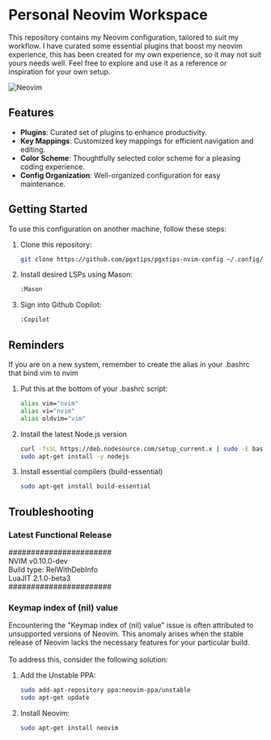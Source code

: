 # Personal Neovim Workspace

This repository contains my Neovim configuration, tailored to suit my workflow. I have curated some essential plugins that boost my neovim experience, this has been created for my own experience, so it may not suit yours needs well. Feel free to explore and use it as a reference or inspiration for your own setup.

![Neovim](https://upload.wikimedia.org/wikipedia/commons/thumb/4/4f/Neovim-logo.svg/2560px-Neovim-logo.svg.png)

## Features

- **Plugins**: Curated set of plugins to enhance productivity.
- **Key Mappings**: Customized key mappings for efficient navigation and editing.
- **Color Scheme**: Thoughtfully selected color scheme for a pleasing coding experience.
- **Config Organization**: Well-organized configuration for easy maintenance.

## Getting Started

To use this configuration on another machine, follow these steps:

1. Clone this repository:
   ```sh
   git clone https://github.com/pgxtips/pgxtips-nvim-config ~/.config/nvim
   
2. Install desired LSPs using Mason:
   ```sh
   :Mason
   
3. Sign into Github Copilot:
   ```sh
   :Copilot
   
## Reminders
If you are on a new system, remember to create the alias in your .bashrc that bind vim to nvim
<br/>

1. Put this at the bottom of your .bashrc script:
   ```sh
   alias vim="nvim"
   alias vi="nvim"
   alias oldvim="vim"
   
2. Install the latest Node.js version
   ```sh
   curl -fsSL https://deb.nodesource.com/setup_current.x | sudo -E bash -
   sudo apt-get install -y nodejs
   
3. Install essential compilers (build-essential)
   ```sh
   sudo apt-get install build-essential
   
## Troubleshooting

### Latest Functional Release
#######################\
 NVIM v0.10.0-dev\
 Build type: RelWithDebInfo\
 LuaJIT 2.1.0-beta3\
#######################

### Keymap index of (nil) value
Encountering the "Keymap index of (nil) value" issue is often attributed to unsupported versions of Neovim. This anomaly arises when the stable release of Neovim lacks the necessary features for your particular build.
<br/>
<br/>
To address this, consider the following solution:
<br/>
1. Add the Unstable PPA:
   ```sh
   sudo add-apt-repository ppa:neovim-ppa/unstable
   sudo apt-get update

2. Install Neovim:
   ```sh
   sudo apt-get install neovim
  
